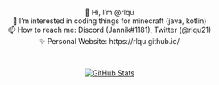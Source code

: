 <p align="center">👋 Hi, I’m @rlqu <br> 👀 I’m interested in coding things for minecraft (java, kotlin) <br> 📫 How to reach me: Discord (Jannik#1181), Twitter (@rlqu21) <br> ✨ Personal Website: https://rlqu.github.io/</p>

<br>

<p align="center">  
  <a href="https://github.com/rlqu">
    <img alt="GitHub Stats" src="https://streak-stats.demolab.com?user=rlqu&theme=dark&hide_border=true&ring=FFA117&fire=FFA117&currStreakLabel=FFA117"/>
  </a>
</p>
<!---
rlqu/rlqu is a ✨ special ✨ repository because its `README.md` (this file) appears on your GitHub profile.
You can click the Preview link to take a look at your changes.
--->

